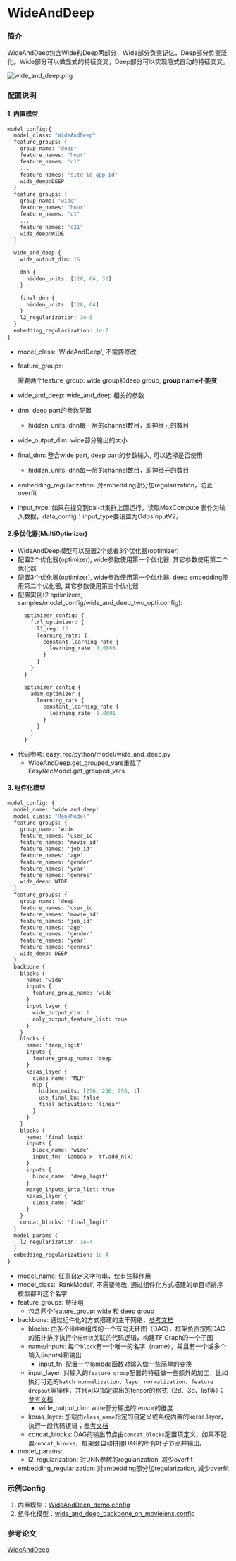 # WideAndDeep

### 简介

WideAndDeep包含Wide和Deep两部分，Wide部分负责记忆，Deep部分负责泛化。Wide部分可以做显式的特征交叉，Deep部分可以实现隐式自动的特征交叉。

![wide_and_deep.png](../../images/models/wide_and_deep.png)

### 配置说明

#### 1. 内置模型

```protobuf
model_config:{
  model_class: "WideAndDeep"
  feature_groups: {
    group_name: "deep"
    feature_names: "hour"
    feature_names: "c1"
    ...
    feature_names: "site_id_app_id"
    wide_deep:DEEP
  }
  feature_groups: {
    group_name: "wide"
    feature_names: "hour"
    feature_names: "c1"
    ...
    feature_names: "c21"
    wide_deep:WIDE
  }

  wide_and_deep {
    wide_output_dim: 16

    dnn {
      hidden_units: [128, 64, 32]
    }

    final_dnn {
      hidden_units: [128, 64]
    }
    l2_regularization: 1e-5
  }
  embedding_regularization: 1e-7
}
```

- model_class: 'WideAndDeep', 不需要修改

- feature_groups:

  需要两个feature_group: wide group和deep group, **group name不能变**

- wide_and_deep:  wide_and_deep 相关的参数

- dnn: deep part的参数配置

  - hidden_units: dnn每一层的channel数目，即神经元的数目

- wide_output_dim: wide部分输出的大小

- final_dnn: 整合wide part, deep part的参数输入, 可以选择是否使用

  - hidden_units: dnn每一层的channel数目，即神经元的数目

- embedding_regularization: 对embedding部分加regularization，防止overfit

- input_type: 如果在提交到pai-tf集群上面运行，读取MaxCompute 表作为输入数据，data_config：input_type要设置为OdpsInputV2。

#### 2.多优化器(MultiOptimizer)

- WideAndDeep模型可以配置2个或者3个优化器(optimizer)
- 配置2个优化器(optimizer), wide参数使用第一个优化器, 其它参数使用第二个优化器
- 配置3个优化器(optimizer), wide参数使用第一个优化器, deep embedding使用第二个优化器, 其它参数使用第三个优化器
- 配置实例(2 optimizers, samples/model_config/wide_and_deep_two_opti.config):
  ```protobuf
    optimizer_config: {
      ftrl_optimizer: {
        l1_reg: 10
        learning_rate: {
          constant_learning_rate {
            learning_rate: 0.0005
          }
        }
      }
    }

    optimizer_config {
      adam_optimizer {
        learning_rate {
          constant_learning_rate {
            learning_rate: 0.0001
          }
        }
      }
    }
  ```
- 代码参考: easy_rec/python/model/wide_and_deep.py
  - WideAndDeep.get_grouped_vars重载了EasyRecModel.get_grouped_vars

#### 3. 组件化模型

```protobuf
model_config: {
  model_name: 'wide and deep'
  model_class: "RankModel"
  feature_groups: {
    group_name: 'wide'
    feature_names: 'user_id'
    feature_names: 'movie_id'
    feature_names: 'job_id'
    feature_names: 'age'
    feature_names: 'gender'
    feature_names: 'year'
    feature_names: 'genres'
    wide_deep: WIDE
  }
  feature_groups: {
    group_name: 'deep'
    feature_names: 'user_id'
    feature_names: 'movie_id'
    feature_names: 'job_id'
    feature_names: 'age'
    feature_names: 'gender'
    feature_names: 'year'
    feature_names: 'genres'
    wide_deep: DEEP
  }
  backbone {
    blocks {
      name: 'wide'
      inputs {
        feature_group_name: 'wide'
      }
      input_layer {
        wide_output_dim: 1
        only_output_feature_list: true
      }
    }
    blocks {
      name: 'deep_logit'
      inputs {
        feature_group_name: 'deep'
      }
      keras_layer {
        class_name: 'MLP'
        mlp {
          hidden_units: [256, 256, 256, 1]
          use_final_bn: false
          final_activation: 'linear'
        }
      }
    }
    blocks {
      name: 'final_logit'
      inputs {
        block_name: 'wide'
        input_fn: 'lambda x: tf.add_n(x)'
      }
      inputs {
        block_name: 'deep_logit'
      }
      merge_inputs_into_list: true
      keras_layer {
        class_name: 'Add'
      }
    }
    concat_blocks: 'final_logit'
  }
  model_params {
    l2_regularization: 1e-4
  }
  embedding_regularization: 1e-4
}
```

- model_name: 任意自定义字符串，仅有注释作用
- model_class: 'RankModel', 不需要修改, 通过组件化方式搭建的单目标排序模型都叫这个名字
- feature_groups: 特征组
  - 包含两个feature_group: wide 和 deep group
- backbone: 通过组件化的方式搭建的主干网络，[参考文档](../component/backbone.md)
  - blocks: 由多个`组件块`组成的一个有向无环图（DAG），框架负责按照DAG的拓扑排序执行个`组件块`关联的代码逻辑，构建TF Graph的一个子图
  - name/inputs: 每个`block`有一个唯一的名字（name），并且有一个或多个输入(inputs)和输出
    - input_fn: 配置一个lambda函数对输入做一些简单的变换
  - input_layer: 对输入的`feature group`配置的特征做一些额外的加工，比如执行可选的`batch normalization`、`layer normalization`、`feature dropout`等操作，并且可以指定输出的tensor的格式（2d、3d、list等）；[参考文档](../component/backbone.md#id15)
    - wide_output_dim: wide部分输出的tensor的维度
  - keras_layer: 加载由`class_name`指定的自定义或系统内置的keras layer，执行一段代码逻辑；[参考文档](../component/backbone.md#keraslayer)
  - concat_blocks: DAG的输出节点由`concat_blocks`配置项定义，如果不配置`concat_blocks`，框架会自动拼接DAG的所有叶子节点并输出。
- model_params:
  - l2_regularization: 对DNN参数的regularization, 减少overfit
- embedding_regularization: 对embedding部分加regularization, 减少overfit

### 示例Config

1. 内置模型：[WideAndDeep_demo.config](https://easyrec.oss-cn-beijing.aliyuncs.com/config/wide_and_deep.config)
1. 组件化模型：[wide_and_deep_backbone_on_movielens.config](https://github.com/alibaba/EasyRec/tree/master/examples/configs/wide_and_deep_backbone_on_movielens.config)

### 参考论文

[WideAndDeep](https://arxiv.org/abs/1606.07792)
